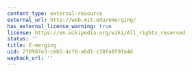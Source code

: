 ```yaml
---
content_type: external-resource
external_url: http://web.mit.edu/emerging/
has_external_license_warning: true
license: https://en.wikipedia.org/wiki/All_rights_reserved
status: ''
title: E-merging
uid: 2f0907e3-ceb5-4cf8-a6d1-c78fa0f9fa4d
wayback_url: ''
---
```

